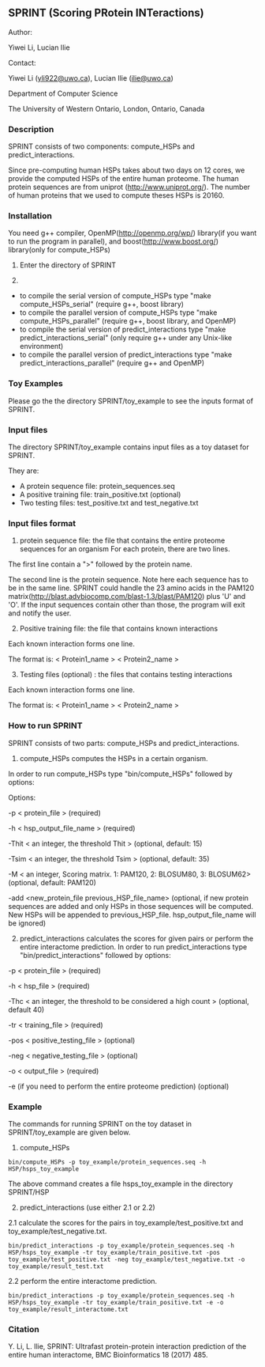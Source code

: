 ## SPRINT (Scoring PRotein INTeractions)

Author: 

Yiwei Li, Lucian Ilie

Contact:

Yiwei Li (yli922@uwo.ca), Lucian Ilie (ilie@uwo.ca)

Department of Computer Science

The University of Western Ontario, London, Ontario, Canada

### Description

SPRINT consists of two components: compute_HSPs and predict_interactions. 

Since pre-computing human HSPs takes about two days on 12 cores, we provide the computed HSPs of the entire human proteome. The human protein sequences are from uniprot (http://www.uniprot.org/). The number of human proteins that we used to compute theses HSPs is 20160.

### Installation

You need g++ compiler, OpenMP(http://openmp.org/wp/) library(if you want to run the program in parallel), and boost(http://www.boost.org/) library(only for compute_HSPs) 

1. Enter the directory of SPRINT

2. 
 * to compile the serial version of compute_HSPs type "make compute_HSPs_serial" (require g++, boost library)
 * to compile the parallel version of compute_HSPs type "make compute_HSPs_parallel" (require g++, boost library, and OpenMP)
 * to compile the serial version of predict_interactions type "make predict_interactions_serial" (only require g++ under any Unix-like environment)
 * to compile the parallel version of predict_interactions type "make predict_interactions_parallel" (require g++ and OpenMP)

### Toy Examples

Please go the the directory SPRINT/toy_example to see the inputs format of SPRINT. 

### Input files

The directory SPRINT/toy_example contains input files as a toy dataset for SPRINT.

They are:

- A protein sequence file: protein_sequences.seq
- A positive training file: train_positive.txt (optional)
- Two testing files: test_positive.txt and test_negative.txt


### Input files format

1. protein sequence file: the file that contains the entire proteome sequences for an organism
 For each protein, there are two lines.

 The first line contain a ">" followed by the protein name.

 The second line is the protein sequence. Note here each sequence has to be in the same line. SPRINT could handle the 23 amino acids in the PAM120 matrix(http://blast.advbiocomp.com/blast-1.3/blast/PAM120) plus 'U' and 'O'. If the input sequences contain other than those, the program will exit and notify the user.

2. Positive training file: the file that contains known interactions

 Each known interaction forms one line.

 The format is: < Protein1_name > < Protein2_name >

3. Testing files (optional)	: the files that contains testing interactions	

 Each known interaction forms one line.

 The format is: < Protein1_name > < Protein2_name >

### How to run SPRINT

SPRINT consists of two parts: compute_HSPs and predict_interactions.

1. compute_HSPs computes the HSPs in a certain organism.

 In order to run compute_HSPs type "bin/compute_HSPs" followed by options:

 Options:

 -p < protein_file > (required)

 -h < hsp_output_file_name > (required)

 -Thit < an integer, the threshold Thit > (optional, default: 15) 

 -Tsim < an integer, the threshold Tsim > (optional, default: 35) 

 -M < an integer, Scoring matrix. 1: PAM120, 2: BLOSUM80, 3: BLOSUM62> (optional, default: PAM120)
 
 -add <new_protein_file previous_HSP_file_name> (optional, if new protein sequences are added and only HSPs in those sequences will be computed. New HSPs will be appended to previous_HSP_file. hsp_output_file_name will be ignored)

2. predict_interactions calculates the scores for given pairs or perform the entire interactome prediction.
 In order to run predict_interactions type "bin/predict_interactions" followed by options:
 
 -p < protein_file > (required)

 -h < hsp_file > (required)

 -Thc < an integer, the threshold to be considered a high count > (optional, default 40)

 -tr < training_file > (required)

 -pos < positive_testing_file > (optional)

 -neg < negative_testing_file > (optional) 

 -o < output_file > (required)

 -e (if you need to perform the entire proteome prediction) (optional)

### Example

The commands for running SPRINT on the toy dataset in SPRINT/toy_example are given below.

1. compute_HSPs

 ```
 bin/compute_HSPs -p toy_example/protein_sequences.seq -h HSP/hsps_toy_example 
 ```
 The above command creates a file hsps_toy_example in the directory SPRINT/HSP

2. predict_interactions (use either 2.1 or 2.2)

 2.1 calculate the scores for the pairs in toy_example/test_positive.txt and toy_example/test_negative.txt.
 ```
 bin/predict_interactions -p toy_example/protein_sequences.seq -h HSP/hsps_toy_example -tr toy_example/train_positive.txt -pos toy_example/test_positive.txt -neg toy_example/test_negative.txt -o toy_example/result_test.txt
 ```
 2.2 perform the entire interactome prediction.
```
bin/predict_interactions -p toy_example/protein_sequences.seq -h HSP/hsps_toy_example -tr toy_example/train_positive.txt -e -o toy_example/result_interactome.txt
```
### Citation 
Y. Li, L. Ilie, SPRINT: Ultrafast protein-protein interaction prediction of the entire human interactome, BMC Bioinformatics 18 (2017) 485.

